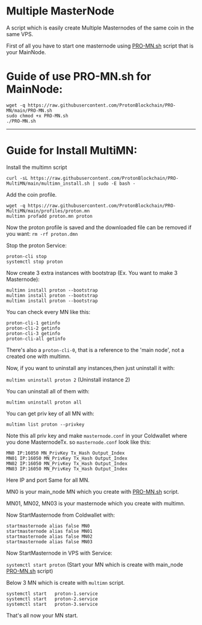# Multiple MasterNode

A script which is easily create Multiple Masternodes of the same coin in the same VPS.

First of all you have to start one masternode using <a href="https://github.com/ProtonBlockchain/PRO-MN/blob/main/PRO-MN.sh">PRO-MN.sh</a> script that is your MainNode.

# Guide of use PRO-MN.sh for MainNode:

```
wget -q https://raw.githubusercontent.com/ProtonBlockchain/PRO-MN/main/PRO-MN.sh
sudo chmod +x PRO-MN.sh
./PRO-MN.sh
```
***

# Guide for Install MultiMN:

Install the multimn script 

`curl -sL https://raw.githubusercontent.com/ProtonBlockchain/PRO-MultiMN/main/multimn_install.sh | sudo -E bash -`

Add the coin profile.
```
wget -q https://raw.githubusercontent.com/ProtonBlockchain/PRO-MultiMN/main/profiles/proton.mn
multimn profadd proton.mn proton
```
Now the proton profile is saved and the downloaded file can be removed if you want: `rm -rf proton.dmn`

Stop the proton Service:
```
proton-cli stop
systemctl stop proton
```
Now create 3 extra instances with bootstrap (Ex. You want to make 3 Masternode):
```
multimn install proton --bootstrap
multimn install proton --bootstrap
multimn install proton --bootstrap
```
You can check every MN like this:
```
proton-cli-1 getinfo
proton-cli-2 getinfo
proton-cli-3 getinfo
proton-cli-all getinfo
```
There's also a `proton-cli-0`, that is a reference to the 'main node', not a created one with multimn.

Now, if you want to uninstall any instances,then just uninstall it with:

`multimn uninstall proton 2` (Uninstall instance 2)

You can uninstall all of them with:

`multimn uninstall proton all`


You can get priv key of all MN with:

`multimn list proton --privkey`


Note this all priv key and make `masternode.conf` in your Coldwallet where you done MasternodeTx.
so `masternode.conf` look like this:
```
MN0 IP:16050 MN_PrivKey Tx_Hash Output_Index
MN01 IP:16050 MN_PrivKey Tx_Hash Output_Index
MN02 IP:16050 MN_PrivKey Tx_Hash Output_Index
MN03 IP:16050 MN_PrivKey Tx_Hash Output_Index
```

Here IP and port Same for all MN.

MN0 is your main_node MN which you create with <a href="https://github.com/ProtonBlockchain/PRO-MN/blob/main/PRO-MN.sh">PRO-MN.sh</a> script.

MN01, MN02, MN03 is your masternode which you create with multimn.


Now StartMasternode from Coldwallet with:
```
startmasternode alias false MN0
startmasternode alias false MN01
startmasternode alias false MN02
startmasternode alias false MN03
```

Now StartMasternode in VPS with Service:

`systemctl start proton` (Start your MN which is create with main_node <a href="https://github.com/ProtonBlockchain/PRO-MN/blob/main/PRO-MN.sh">PRO-MN.sh</a> script)

Below 3 MN which is create with `multimn` script.
```
systemctl start   proton-1.service
systemctl start   proton-2.service
systemctl start   proton-3.service
```

That's all now your MN start.

